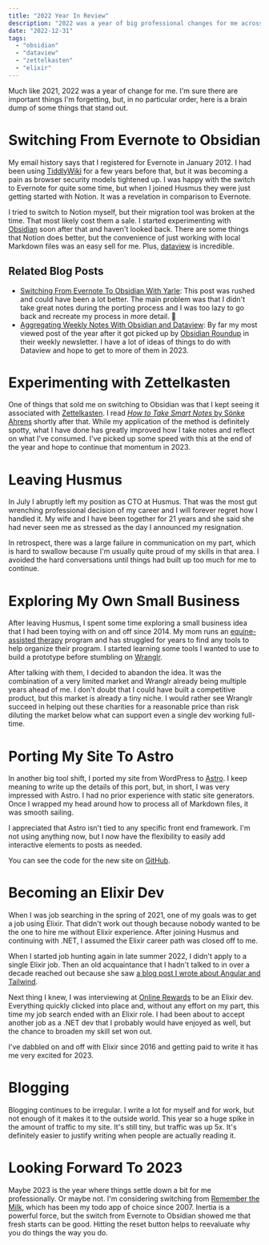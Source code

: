 ```yaml
---
title: "2022 Year In Review"
description: "2022 was a year of big professional changes for me across the board."
date: "2022-12-31"
tags:
  - "obsidian"
  - "dataview"
  - "zettelkasten"
  - "elixir"
---
```


Much like 2021, 2022 was a year of change for me. I'm sure there are important things I'm forgetting, but, in no particular order, here is a brain dump of some things that stand out.

# Switching From Evernote to Obsidian
My email history says that I registered for Evernote in January 2012. I had been using [TiddlyWiki](https://tiddlywiki.com/) for a few years before that, but it was becoming a pain as browser security models tightened up. I was happy with the switch to Evernote for quite some time, but when I joined Husmus they were just getting started with Notion. It was a revelation in comparison to Evernote.

I tried to switch to Notion myself, but their migration tool was broken at the time. That most likely cost them a sale. I started experimenting with [Obsidian](https://obsidian.md/) soon after that and haven't looked back. There are some things that Notion does better, but the convenience of just working with local Markdown files was an easy sell for me. Plus, [dataview](https://blacksmithgu.github.io/obsidian-dataview/) is incredible.

## Related Blog Posts
- [Switching From Evernote To Obsidian With Yarle](/2022/08/09/switching-from-evernote-to-obsidian-with-yarle): This post was rushed and could have been a lot better. The main problem was that I didn't take great notes during the porting process and I was too lazy to go back and recreate my process in more detail. 🤷
- [Aggregating Weekly Notes With Obsidian and Dataview](2022/11/25/aggregating-weekly-notes-with-obsidian-and-dataview): By far my most viewed post of the year after it got picked up by [Obsidian Roundup](https://www.obsidianroundup.org/) in their weekly newsletter. I have a lot of ideas of things to do with Dataview and hope to get to more of them in 2023.

# Experimenting with Zettelkasten
One of things that sold me on switching to Obsidian was that I kept seeing it associated with [Zettelkasten](https://en.wikipedia.org/wiki/Zettelkasten). I read [*How to Take Smart Notes* by Sönke Ahrens](https://www.soenkeahrens.de/en/takesmartnotes) shortly after that. While my application of the method is definitely spotty, what I have done has greatly improved how I take notes and reflect on what I've consumed. I've picked up some speed with this at the end of the year and hope to continue that momentum in 2023.

# Leaving Husmus
In July I abruptly left my position as CTO at Husmus. That was the most gut wrenching professional decision of my career and I will forever regret how I handled it. My wife and I have been together for 21 years and she said she had never seen me as stressed as the day I announced my resignation.

In retrospect, there was a large failure in communication on my part, which is hard to swallow because I'm usually quite proud of my skills in that area. I avoided the hard conversations until things had built up too much for me to continue.

# Exploring My Own Small Business
After leaving Husmus, I spent some time exploring a small business idea that I had been toying with on and off since 2014. My mom runs an [equine-assisted therapy](https://en.wikipedia.org/wiki/Equine-assisted_therapy) program and has struggled for years to find any tools to help organize their program. I started learning some tools I wanted to use to build a prototype before stumbling on [Wranglr](https://wranglr.app/).

After talking with them, I decided to abandon the idea. It was the combination of a very limited market and Wranglr already being multiple years ahead of me. I don't doubt that I could have built a competitive product, but this market is already a tiny niche. I would rather see Wranglr succeed in helping out these charities for a reasonable price than risk diluting the market below what can support even a single dev working full-time.

# Porting My Site To Astro
In another big tool shift, I ported my site from WordPress to [Astro](https://astro.build/). I keep meaning to write up the details of this port, but, in short, I was very impressed with Astro. I had no prior experience with static site generators. Once I wrapped my head around how to process all of Markdown files, it was smooth sailing.

I appreciated that Astro isn't tied to any specific front end framework. I'm not using anything now, but I now have the flexibility to easily add interactive elements to posts as needed.

You can see the code for the new site on [GitHub](https://github.com/CuriousCurmudgeon/brianmeeker.me).

# Becoming an Elixir Dev
When I was job searching in the spring of 2021, one of my goals was to get a job using Elixir. That didn't work out though because nobody wanted to be the one to hire me without Elixir experience. After joining Husmus and continuing with .NET, I assumed the Elixir career path was closed off to me.

When I started job hunting again in late summer 2022, I didn't apply to a single Elixir job. Then an old acquaintance that I hadn't talked to in over a decade reached out because she saw [a blog post I wrote about Angular and Tailwind](2022/09/27/flipping-tiles-with-angular-and-tailwind).

Next thing I knew, I was interviewing at [Online Rewards](https://online-rewards.com/) to be an Elixir dev. Everything quickly clicked into place and, without any effort on my part, this time my job search ended with an Elixir role. I had been about to accept another job as a .NET dev that I probably would have enjoyed as well, but the chance to broaden my skill set won out.

I've dabbled on and off with Elixir since 2016 and getting paid to write it has me very excited for 2023.

# Blogging
Blogging continues to be irregular. I write a lot for myself and for work, but not enough of it makes it to the outside world. This year so a huge spike in the amount of traffic to my site. It's still tiny, but traffic was up 5x. It's definitely easier to justify writing when people are actually reading it.

# Looking Forward To 2023
Maybe 2023 is the year where things settle down a bit for me professionally. Or maybe not. I'm considering switching from [Remember the Milk](https://www.rememberthemilk.com/), which has been my todo app of choice since 2007. Inertia is a powerful force, but the switch from Evernote to Obsidian showed me that fresh starts can be good. Hitting the reset button helps to reevaluate why you do things the way you do.